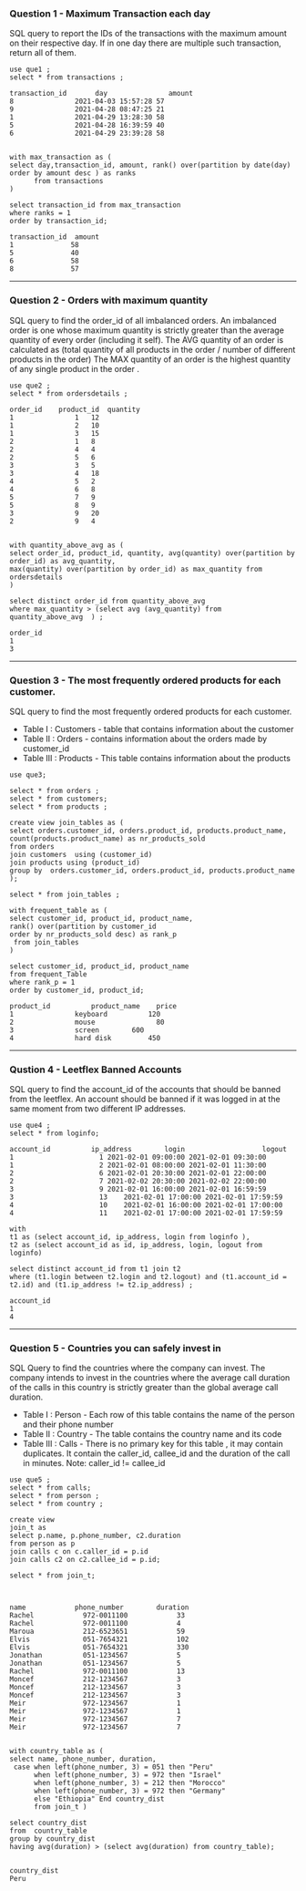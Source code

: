 ### Question 1 - Maximum Transaction each day 
SQL query to report the IDs of the transactions with the maximum amount on their respective day. If in one day there are multiple 
such transaction, return all of them. 

~~~
use que1 ;
select * from transactions ;

transaction_id       day               amount
8	            2021-04-03 15:57:28	57
9	            2021-04-28 08:47:25	21
1	            2021-04-29 13:28:30	58
5	            2021-04-28 16:39:59	40
6	            2021-04-29 23:39:28	58


with max_transaction as (
select day,transaction_id, amount, rank() over(partition by date(day) order by amount desc ) as ranks
      from transactions
)

select transaction_id from max_transaction
where ranks = 1 
order by transaction_id;

transaction_id  amount
1	           58
5	           40
6	           58
8	           57

 ~~~

____

### Question 2 - Orders with maximum quantity 
SQL query to find the order_id of all imbalanced orders. 
An imbalanced order is one whose maximum quantity is strictly greater than the average quantity of every order (including it self).
The AVG quantity of an order is calculated as (total quantity of all products in the order / number of different products in the order) 
The MAX quantity of an order is the highest quantity of any single product in the order . 
~~~
use que2 ; 
select * from ordersdetails ;

order_id	product_id	quantity
1	            1	12
1	            2	10
1	            3	15
2	            1	8
2	            4	4
2	            5	6
3	            3	5
3	            4	18
4	            5	2
4	            6	8
5	            7	9
5	            8	9
3	            9	20
2	            9	4


with quantity_above_avg as (
select order_id, product_id, quantity, avg(quantity) over(partition by order_id) as avg_quantity, 
max(quantity) over(partition by order_id) as max_quantity from ordersdetails 
)

select distinct order_id from quantity_above_avg 
where max_quantity > (select avg (avg_quantity) from quantity_above_avg  ) ;

order_id
1
3

~~~
____

### Question 3 - The most frequently ordered products for each customer. 
SQL query to find the most frequently ordered products for each customer. 

- Table I   : Customers - table that contains information about the customer 
- Table II  : Orders - contains information about the orders made by customer_id 
- Table III : Products - This table contains information about the products 

~~~
use que3;

select * from orders ; 
select * from customers; 
select * from products ; 

create view join_tables as (
select orders.customer_id, orders.product_id, products.product_name,
count(products.product_name) as nr_products_sold
from orders 
join customers  using (customer_id)
join products using (product_id)
group by  orders.customer_id, orders.product_id, products.product_name
);

select * from join_tables ; 

with frequent_table as (
select customer_id, product_id, product_name, 
rank() over(partition by customer_id
order by nr_products_sold desc) as rank_p 
 from join_tables
)

select customer_id, product_id, product_name 
from frequent_Table
where rank_p = 1 
order by customer_id, product_id;

product_id      	product_name	price
1	            keyboard	      120
2	            mouse            	80
3	            screen	      600
4	            hard disk	      450

~~~

___

### Qustion 4 - Leetflex Banned Accounts 
SQL query to find the account_id of the accounts that should be banned from the leetflex. 
An account should be banned if it was logged in at the same moment from two different IP addresses. 

~~~
use que4 ; 
select * from loginfo;

account_id      	ip_address	      login	                  logout
1	                  1	2021-02-01 09:00:00	2021-02-01 09:30:00
1	                  2	2021-02-01 08:00:00	2021-02-01 11:30:00
2	                  6	2021-02-01 20:30:00	2021-02-01 22:00:00
2	                  7	2021-02-02 20:30:00	2021-02-02 22:00:00
3	                  9	2021-02-01 16:00:00	2021-02-01 16:59:59
3	                  13	2021-02-01 17:00:00	2021-02-01 17:59:59
4	                  10	2021-02-01 16:00:00	2021-02-01 17:00:00
4	                  11	2021-02-01 17:00:00	2021-02-01 17:59:59

with 
t1 as (select account_id, ip_address, login from loginfo ),
t2 as (select account_id as id, ip_address, login, logout from loginfo)

select distinct account_id from t1 join t2
where (t1.login between t2.login and t2.logout) and (t1.account_id = t2.id) and (t1.ip_address != t2.ip_address) ;

account_id
1
4

~~~
___

### Question 5 - Countries you can safely invest in 
SQL Query to find the countries where the company can invest. 
The company intends to invest in the countries where the average call duration of the calls in this country is strictly greater than 
the global average call duration. 


- Table I   : Person  - Each row of this table contains the name of the person and their phone number
- Table II  : Country - The table contains the country name and its code 
- Table III : Calls   - There is no primary key for this table , it may contain duplicates. It contain the caller_id, callee_id and the duration of the call 
                      in minutes. Note: caller_id != callee_id

                      
~~~
use que5 ; 
select * from calls; 
select * from person ; 
select * from country ; 

create view  
join_t as
select p.name, p.phone_number, c2.duration
from person as p 
join calls c on c.caller_id = p.id
join calls c2 on c2.callee_id = p.id;

select * from join_t;



name            phone_number        duration
Rachel            972-0011100            33
Rachel            972-0011100            4
Maroua            212-6523651            59
Elvis             051-7654321            102
Elvis             051-7654321            330
Jonathan          051-1234567            5
Jonathan          051-1234567            5
Rachel            972-0011100            13
Moncef            212-1234567            3
Moncef            212-1234567            3
Moncef            212-1234567            3
Meir              972-1234567            1
Meir              972-1234567            1
Meir              972-1234567            7
Meir              972-1234567            7


with country_table as (
select name, phone_number, duration, 
 case when left(phone_number, 3) = 051 then "Peru"
      when left(phone_number, 3) = 972 then "Israel"
      when left(phone_number, 3) = 212 then "Morocco"
      when left(phone_number, 3) = 972 then "Germany"
      else "Ethiopia" End country_dist
      from join_t )

select country_dist 
from  country_table
group by country_dist 
having avg(duration) > (select avg(duration) from country_table);


country_dist
Peru
~~~






